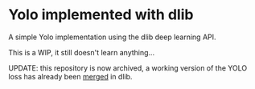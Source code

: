 # Yolo implemented with dlib

A simple Yolo implementation using the dlib deep learning API.

This is a WIP, it still doesn't learn anything...

UPDATE: this repository is now archived, a working version of the YOLO loss has already been [merged](https://github.com/davisking/dlib/pull/2376) in dlib.
